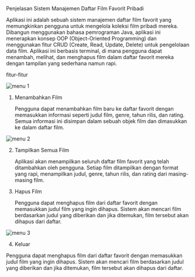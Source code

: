 Penjelasan Sistem Manajemen Daftar Film Favorit Pribadi 

Aplikasi ini adalah sebuah sistem manajemen daftar film favorit yang memungkinkan pengguna untuk mengelola koleksi film pribadi mereka. Dibangun menggunakan bahasa pemrograman Java, aplikasi ini menerapkan konsep OOP (Object-Oriented Programming) dan menggunakan fitur CRUD (Create, Read, Update, Delete) untuk pengelolaan data film. Aplikasi ini berbasis terminal, di mana pengguna dapat menambah, melihat, dan menghapus film dalam daftar favorit mereka dengan tampilan yang sederhana namun rapi.

fitur-fitur

![menu 1](https://github.com/user-attachments/assets/bc4f97e7-2d80-4b84-99dd-33cb41297802)

1. Menambahkan Film
   
   Pengguna dapat menambahkan film baru ke daftar favorit dengan memasukkan informasi seperti judul film, genre, tahun rilis, dan rating. Semua informasi ini disimpan dalam sebuah objek film dan dimasukkan ke dalam daftar film.
   
![menu 2](https://github.com/user-attachments/assets/5baa702e-6e42-4836-8aa2-ed3466c3c1e4)

2. Tampilkan Semua Film
   
   Aplikasi akan menampilkan seluruh daftar film favorit yang telah ditambahkan oleh pengguna. Setiap film ditampilkan dengan format yang rapi, menampilkan judul, genre, tahun rilis, dan rating dari masing-masing film.

3. Hapus Film

   Pengguna dapat menghapus film dari daftar favorit dengan memasukkan judul film yang ingin dihapus. Sistem akan mencari film berdasarkan judul yang diberikan dan jika ditemukan, film tersebut akan dihapus dari daftar.

![menu 3](https://github.com/user-attachments/assets/81689d99-bb58-4a2c-b05b-9b02991138a5)

4. Keluar
   
  Pengguna dapat menghapus film dari daftar favorit dengan memasukkan judul film yang ingin dihapus. Sistem akan mencari film berdasarkan judul yang diberikan dan jika ditemukan, film tersebut akan dihapus dari daftar.
